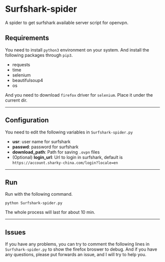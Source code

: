 # Surfshark-spider
A spider to get surfshark available server script for openvpn.



## Requirements

You need to install `python3` environment on your system. And install the following packages through `pip3`.

- requests
- time
- selenium
- beautifulsoup4
- os

And you need to download `firefox` driver for `selenium`. Place it under the current dir.

---

## Configuration

You need to edit the following variables in `Surfshark-spider.py`

- **usr**: user name for surfshark
- **passwd**: password for surfshark
- **download_path**: Path for saving `.ovpn` files
- (Optional) **login_url**: Url to login in surfshark, default is `https://account.sharky-china.com/login?locale=en`

---

## Run

Run with the following command.

```shell
python Surfshark-spider.py
```

The whole process will last for about 10 min.

---

## Issues

If you have any problems, you can try to comment the following lines in `Surfshark-spider.py` to show the firefox broswer to debug. And if you have any questions, please put forwards an issue, and I will try to help you.